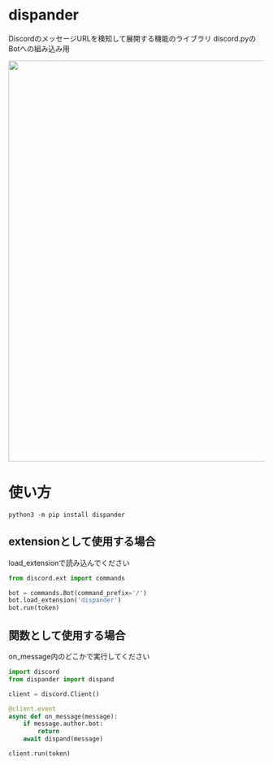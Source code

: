 # dispander
DiscordのメッセージURLを検知して展開する機能のライブラリ
discord.pyのBotへの組み込み用

<img width="789" src="https://user-images.githubusercontent.com/11159059/70523586-bc7b8280-1b86-11ea-87f3-aa3dade6ba51.png">

# 使い方

`python3 -m pip install dispander`

## extensionとして使用する場合

load_extensionで読み込んでください

```python
from discord.ext import commands

bot = commands.Bot(command_prefix='/')
bot.load_extension('dispander')
bot.run(token)
```

## 関数として使用する場合

on_message内のどこかで実行してください

```python
import discord
from dispander import dispand

client = discord.Client()

@client.event
async def on_message(message):
    if message.author.bot:
        return
    await dispand(message)

client.run(token)
```
